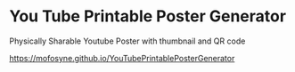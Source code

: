 # You Tube Printable Poster Generator
Physically Sharable Youtube Poster with thumbnail and QR code 

<https://mofosyne.github.io/YouTubePrintablePosterGenerator>
